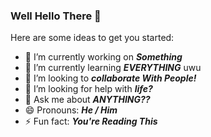 ### Well Hello There 👋

Here are some ideas to get you started:

- 🔭 I’m currently working on ***Something***
- 🌱 I’m currently learning ***EVERYTHING*** uwu
- 👯 I’m looking to ***collaborate With People!***
- 🤔 I’m looking for help with ***life?***
- 💬 Ask me about ***ANYTHING??***
- 😄 Pronouns: ***He / Him***
- ⚡ Fun fact: ***You're Reading This***
